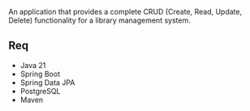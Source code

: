 
An application that provides a complete CRUD (Create, Read, Update, Delete) functionality for a library management system.

## Req

- Java 21
- Spring Boot
- Spring Data JPA
- PostgreSQL
- Maven

